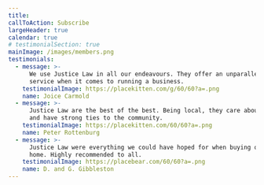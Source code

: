 ```yaml
---
title:
callToAction: Subscribe
largeHeader: true
calendar: true
# testimonialSection: true
mainImage: /images/members.png
testimonials:
  - message: >-
      We use Justice Law in all our endeavours. They offer an unparalleled
      service when it comes to running a business.
    testimonialImage: https://placekitten.com/g/60/60?a=.png
    name: Joice Carmold
  - message: >-
      Justice Law are the best of the best. Being local, they care about people
      and have strong ties to the community.
    testimonialImage: https://placekitten.com/60/60?a=.png
    name: Peter Rottenburg
  - message: >-
      Justice Law were everything we could have hoped for when buying our first
      home. Highly recommended to all.
    testimonialImage: https://placebear.com/60/60?a=.png
    name: D. and G. Gibbleston
---
```

